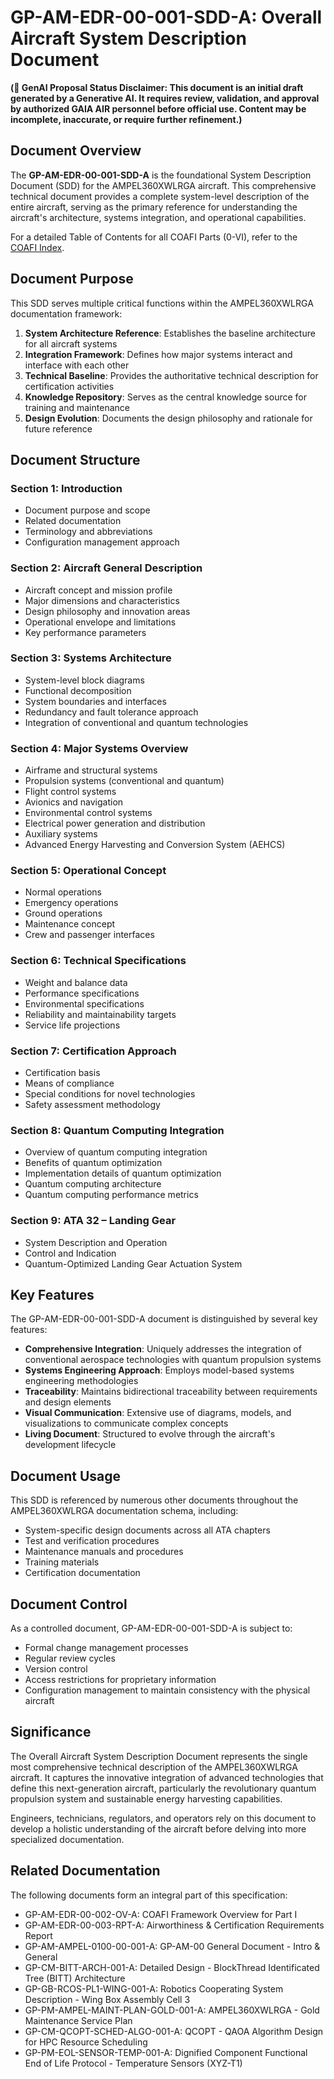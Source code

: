 # GP-AM-EDR-00-001-SDD-A: Overall Aircraft System Description Document

**(🚨 GenAI Proposal Status Disclaimer: This document is an initial draft generated by a Generative AI. It requires review, validation, and approval by authorized GAIA AIR personnel before official use. Content may be incomplete, inaccurate, or require further refinement.)**

## Document Overview

The **GP-AM-EDR-00-001-SDD-A** is the foundational System Description Document (SDD) for the AMPEL360XWLRGA aircraft. This comprehensive technical document provides a complete system-level description of the entire aircraft, serving as the primary reference for understanding the aircraft's architecture, systems integration, and operational capabilities.

For a detailed Table of Contents for all COAFI Parts (0-VI), refer to the [COAFI Index](../../COAFI/Index.md).

## Document Purpose

This SDD serves multiple critical functions within the AMPEL360XWLRGA documentation framework:

1. **System Architecture Reference**: Establishes the baseline architecture for all aircraft systems
2. **Integration Framework**: Defines how major systems interact and interface with each other
3. **Technical Baseline**: Provides the authoritative technical description for certification activities
4. **Knowledge Repository**: Serves as the central knowledge source for training and maintenance
5. **Design Evolution**: Documents the design philosophy and rationale for future reference

## Document Structure

### Section 1: Introduction
- Document purpose and scope
- Related documentation
- Terminology and abbreviations
- Configuration management approach

### Section 2: Aircraft General Description
- Aircraft concept and mission profile
- Major dimensions and characteristics
- Design philosophy and innovation areas
- Operational envelope and limitations
- Key performance parameters

### Section 3: Systems Architecture
- System-level block diagrams
- Functional decomposition
- System boundaries and interfaces
- Redundancy and fault tolerance approach
- Integration of conventional and quantum technologies

### Section 4: Major Systems Overview
- Airframe and structural systems
- Propulsion systems (conventional and quantum)
- Flight control systems
- Avionics and navigation
- Environmental control systems
- Electrical power generation and distribution
- Auxiliary systems
- Advanced Energy Harvesting and Conversion System (AEHCS)

### Section 5: Operational Concept
- Normal operations
- Emergency operations
- Ground operations
- Maintenance concept
- Crew and passenger interfaces

### Section 6: Technical Specifications
- Weight and balance data
- Performance specifications
- Environmental specifications
- Reliability and maintainability targets
- Service life projections

### Section 7: Certification Approach
- Certification basis
- Means of compliance
- Special conditions for novel technologies
- Safety assessment methodology

### Section 8: Quantum Computing Integration
- Overview of quantum computing integration
- Benefits of quantum optimization
- Implementation details of quantum optimization
- Quantum computing architecture
- Quantum computing performance metrics

### Section 9: ATA 32 – Landing Gear
- System Description and Operation
- Control and Indication
- Quantum-Optimized Landing Gear Actuation System

## Key Features

The GP-AM-EDR-00-001-SDD-A document is distinguished by several key features:

- **Comprehensive Integration**: Uniquely addresses the integration of conventional aerospace technologies with quantum propulsion systems
- **Systems Engineering Approach**: Employs model-based systems engineering methodologies
- **Traceability**: Maintains bidirectional traceability between requirements and design elements
- **Visual Communication**: Extensive use of diagrams, models, and visualizations to communicate complex concepts
- **Living Document**: Structured to evolve through the aircraft's development lifecycle

## Document Usage

This SDD is referenced by numerous other documents throughout the AMPEL360XWLRGA documentation schema, including:

- System-specific design documents across all ATA chapters
- Test and verification procedures
- Maintenance manuals and procedures
- Training materials
- Certification documentation

## Document Control

As a controlled document, GP-AM-EDR-00-001-SDD-A is subject to:

- Formal change management processes
- Regular review cycles
- Version control
- Access restrictions for proprietary information
- Configuration management to maintain consistency with the physical aircraft

## Significance

The Overall Aircraft System Description Document represents the single most comprehensive technical description of the AMPEL360XWLRGA aircraft. It captures the innovative integration of advanced technologies that define this next-generation aircraft, particularly the revolutionary quantum propulsion system and sustainable energy harvesting capabilities.

Engineers, technicians, regulators, and operators rely on this document to develop a holistic understanding of the aircraft before delving into more specialized documentation.

## Related Documentation

The following documents form an integral part of this specification:

- GP-AM-EDR-00-002-OV-A: COAFI Framework Overview for Part I
- GP-AM-EDR-00-003-RPT-A: Airworthiness & Certification Requirements Report
- GP-AM-AMPEL-0100-00-001-A: GP-AM-00 General Document - Intro & General
- GP-CM-BITT-ARCH-001-A: Detailed Design - BlockThread Identificated Tree (BITT) Architecture
- GP-GB-RCOS-PL1-WING-001-A: Robotics Cooperating System Description - Wing Box Assembly Cell 3
- GP-PM-AMPEL-MAINT-PLAN-GOLD-001-A: AMPEL360XWLRGA - Gold Maintenance Service Plan
- GP-CM-QCOPT-SCHED-ALGO-001-A: QCOPT - QAOA Algorithm Design for HPC Resource Scheduling
- GP-PM-EOL-SENSOR-TEMP-001-A: Dignified Component Functional End of Life Protocol - Temperature Sensors (XYZ-T1)
